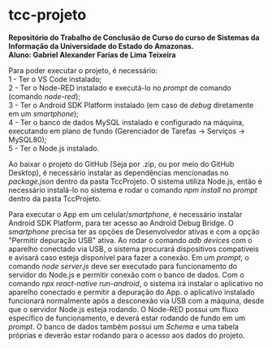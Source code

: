 # tcc-projeto
**Repositório do Trabalho de Conclusão de Curso do curso de Sistemas da Informação da Universidade do Estado do Amazonas.** <br/>
**Aluno: Gabriel Alexander Farias de Lima Teixeira**

Para poder executar o projeto, é necessário: <br/>
1 - Ter o VS Code instalado; <br/>
2 - Ter o Node-RED instalado e executá-lo no _prompt_ de comando (comando _node-red_); <br/>
3 - Ter o Android SDK Platform instalado (em caso de _debug_ diretamente em um _smartphone_); <br/>
4 - Ter o banco de dados MySQL instalado e configurado na máquina, executando em plano de fundo (Gerenciador de Tarefas -> Serviços -> MySQL80); <br/>
5 - Ter o Node.js instalado. <br/>

Ao baixar o projeto do GitHub (Seja por .zip, ou por meio do GitHub Desktop), é necessário instalar as dependências mencionadas no _package.json_ dentro da pasta TccProjeto. O sistema utiliza Node.js, então é necessário instalá-lo no sistema e rodar o comando _npm install_ no _prompt_ dentro da pasta TccProjeto. <br/>

Para executar o App em um celular/_smartphone_, é necessário instalar Android SDK Platform, para ter acesso ao Android Debug Bridge. O _smartphone_ precisa ter as opções de Desenvolvedor ativas e com a opção "Permitir depuração USB" ativa. Ao rodar o comando _adb devices_ com o aparelho conectado via USB, o sistema procurará dispositivos compatíveis e avisará caso esteja disponível para fazer a conexão. Em um _prompt_, o comando _node server.js_ deve ser executado para funcionamento do servidor do Node.js e permitir conexão com o banco de dados. Com o comando _npx react-native run-android_, o sistema irá instalar o aplicativo no aparelho conectado e permitir a depuração do App. o aplicativo instalado funcionará normalmente após a desconexão via USB com a máquina, desde que o servidor Node.js esteja rodando. O Node-RED possui um fluxo específico de funcionamento, e deverá estar rodando de fundo em um _prompt_. O banco de dados também possui um _Schema_ e uma tabela próprias e deverão estar rodando para o acesso aos dados do projeto.
